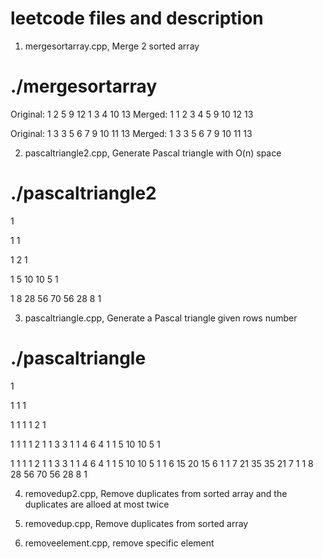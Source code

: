 # leetcode files and description

1. mergesortarray.cpp, Merge 2 sorted array

# ./mergesortarray
Original:
1 2 5 9 12
1 3 4 10 13
Merged: 1 1 2 3 4 5 9 10 12 13

Original:
1 3 3 5 6
7 9 10 11 13
Merged: 1 3 3 5 6 7 9 10 11 13

2. pascaltriangle2.cpp, Generate Pascal triangle with O(n) space

# ./pascaltriangle2
1

1  1

1  2  1

1  5  10 10 5  1

1  8  28 56 70 56 28 8  1

3. pascaltriangle.cpp, Generate a Pascal triangle given rows number

# ./pascaltriangle
1

1
1  1

1
1  1
1  2  1

1
1  1
1  2  1
1  3  3  1
1  4  6  4  1
1  5  10 10 5  1

1
1  1
1  2  1
1  3  3  1
1  4  6  4  1
1  5  10 10 5  1
1  6  15 20 15 6  1
1  7  21 35 35 21 7  1
1  8  28 56 70 56 28 8  1

4. removedup2.cpp, Remove duplicates from sorted array and the duplicates are alloed at most twice



5. removedup.cpp, Remove duplicates from sorted array
6. removeelement.cpp, remove specific element
